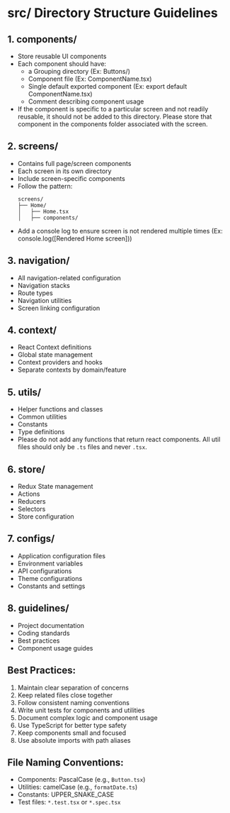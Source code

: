 # src/ Directory Structure Guidelines

## 1. components/
- Store reusable UI components
- Each component should have:
  - a Grouping directory (Ex: Buttons/)
  - Component file (Ex: ComponentName.tsx)
  - Single default exported component (Ex: export default ComponentName.tsx)
  - Comment describing component usage
- If the component is specific to a particular screen and not readily reusable, it should not be added to this directory. Please store that component in the components folder associated with the screen.

## 2. screens/
- Contains full page/screen components
- Each screen in its own directory
- Include screen-specific components
- Follow the pattern:
  ```
  screens/
  ├── Home/
  │   ├── Home.tsx
  │   ├── components/
  ```
- Add a console log to ensure screen is not rendered multiple times (Ex: console.log([Rendered Home screen]))

## 3. navigation/
- All navigation-related configuration
- Navigation stacks
- Route types
- Navigation utilities
- Screen linking configuration

## 4. context/
- React Context definitions
- Global state management
- Context providers and hooks
- Separate contexts by domain/feature

## 5. utils/
- Helper functions and classes
- Common utilities
- Constants
- Type definitions
- Please do not add any functions that return react components. All util files should only be `.ts` files and never `.tsx`.

## 6. store/
- Redux State management
- Actions
- Reducers
- Selectors
- Store configuration

## 7. configs/
- Application configuration files
- Environment variables
- API configurations
- Theme configurations
- Constants and settings

## 8. guidelines/
- Project documentation
- Coding standards
- Best practices
- Component usage guides

## Best Practices:
1. Maintain clear separation of concerns
2. Keep related files close together
3. Follow consistent naming conventions
4. Write unit tests for components and utilities
5. Document complex logic and component usage
6. Use TypeScript for better type safety
7. Keep components small and focused
8. Use absolute imports with path aliases

## File Naming Conventions:
- Components: PascalCase (e.g., `Button.tsx`)
- Utilities: camelCase (e.g., `formatDate.ts`)
- Constants: UPPER_SNAKE_CASE
- Test files: `*.test.tsx` or `*.spec.tsx`
